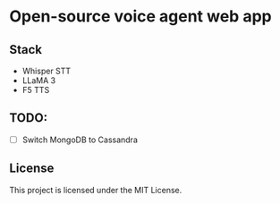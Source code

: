 # Open-source voice agent web app 

## Stack
- Whisper STT
- LLaMA 3
- F5 TTS

## TODO:
- [ ] Switch MongoDB to Cassandra

## License
This project is licensed under the MIT License.

